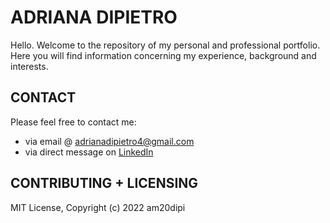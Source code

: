 # ADRIANA DIPIETRO

Hello. Welcome to the repository of my personal and professional portfolio. Here you will find information concerning my experience, background and interests.

## CONTACT

Please feel free to contact me:

* via email @ adrianadipietro4@gmail.com
* via direct message on [LinkedIn](http://linkedin.com/adriana-dipietro)

## CONTRIBUTING + LICENSING

MIT License, Copyright (c) 2022 am20dipi
